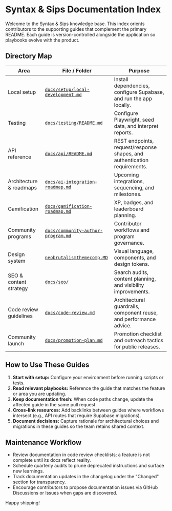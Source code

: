 # Syntax & Sips Documentation Index

Welcome to the Syntax & Sips knowledge base. This index orients contributors to the supporting guides that complement the primary README. Each guide is version-controlled alongside the application so playbooks evolve with the product.

## Directory Map

| Area | File / Folder | Purpose |
| --- | --- | --- |
| Local setup | [`docs/setup/local-development.md`](./setup/local-development.md) | Install dependencies, configure Supabase, and run the app locally. |
| Testing | [`docs/testing/README.md`](./testing/README.md) | Configure Playwright, seed data, and interpret reports. |
| API reference | [`docs/api/README.md`](./api/README.md) | REST endpoints, request/response shapes, and authentication requirements. |
| Architecture & roadmaps | [`docs/ai-integration-roadmap.md`](./ai-integration-roadmap.md) | Upcoming integrations, sequencing, and milestones. |
| Gamification | [`docs/gamification-roadmap.md`](./gamification-roadmap.md) | XP, badges, and leaderboard planning. |
| Community programs | [`docs/community-author-program.md`](./community-author-program.md) | Contributor workflows and program governance. |
| Design system | [`neobrutalismthemecomp.MD`](../neobrutalismthemecomp.MD) | Visual language, components, and design tokens. |
| SEO & content strategy | [`docs/seo/`](./seo) | Search audits, content planning, and visibility improvements. |
| Code review guidelines | [`docs/code-review.md`](./code-review.md) | Architectural guardrails, component reuse, and performance advice. |
| Community launch | [`docs/promotion-plan.md`](./promotion-plan.md) | Promotion checklist and outreach tactics for public releases. |

## How to Use These Guides

1. **Start with setup:** Configure your environment before running scripts or tests.
2. **Read relevant playbooks:** Reference the guide that matches the feature or area you are updating.
3. **Keep documentation fresh:** When code paths change, update the affected guide in the same pull request.
4. **Cross-link resources:** Add backlinks between guides where workflows intersect (e.g., API routes that require Supabase migrations).
5. **Document decisions:** Capture rationale for architectural choices and migrations in these guides so the team retains shared context.

## Maintenance Workflow

- Review documentation in code review checklists; a feature is not complete until its docs reflect reality.
- Schedule quarterly audits to prune deprecated instructions and surface new learnings.
- Track documentation updates in the changelog under the "Changed" section for transparency.
- Encourage contributors to propose documentation issues via GitHub Discussions or Issues when gaps are discovered.

Happy shipping!
